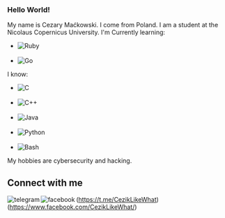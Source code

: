 ### Hello World!

My name is Cezary Maćkowski. I come from Poland. I am a student at the Nicolaus Copernicus University. 
I'm Currently learning:
- <img align="left" alt="Ruby" src="https://img.shields.io/badge/Ruby-CC342D?style=for-the-badge&logo=ruby&logoColor=white" /><br><br>
- <img align="left" alt="Go" src="https://img.shields.io/badge/Go-00ADD8?style=for-the-badge&logo=go&logoColor=white" />

I know: <br>
- <img align="left" alt="C" src="https://img.shields.io/badge/C-00599C?style=for-the-badge&logo=c&logoColor=white" /><br><br>
- <img align="left" alt="C++" src="https://img.shields.io/badge/C%2B%2B-00599C?style=for-the-badge&logo=c%2B%2B&logoColor=white" /><br><br>
- <img align="left" alt="Java" src="https://img.shields.io/badge/Java-ED8B00?style=for-the-badge&logo=java&logoColor=white" /><br><br>
- <img align="left" alt="Python" src="https://img.shields.io/badge/Python-14354C?style=for-the-badge&logo=python&logoColor=white" /><br><br>
- <img align="left" alt="Bash" src="https://img.shields.io/badge/Shell_Script-121011?style=for-the-badge&logo=gnu-bash&logoColor=white" /><br>


My hobbies are cybersecurity and hacking.
<br>
## Connect with me
<img align="left" alt="telegram" src="https://img.shields.io/badge/Telegram-2CA5E0?style=for-the-badge&logo=telegram&logoColor=white" />(https://t.me/CezikLikeWhat)
<img align="left" alt="facebook" src="https://img.shields.io/badge/facebook-%231877F2.svg?&style=for-the-badge&logo=facebook&logoColor=white" />(https://www.facebook.com/CezikLikeWhat/)
